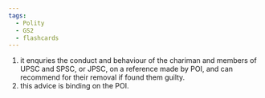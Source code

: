 ```yaml
---
tags:
  - Polity
  - GS2
  - flashcards
---
```

1. it enquries the conduct and behaviour of the chariman and members of UPSC and SPSC, or JPSC, on a reference made by POI, and can recommend for their removal if found them guilty.
2. this advice is binding on the POI.
